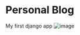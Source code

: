 # Personal Blog
 My first django app
![image](https://github.com/user-attachments/assets/0083e0e2-988d-40f9-be76-ec948664004a)


